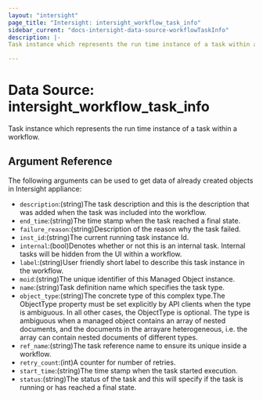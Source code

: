 ```yaml
---
layout: "intersight"
page_title: "Intersight: intersight_workflow_task_info"
sidebar_current: "docs-intersight-data-source-workflowTaskInfo"
description: |-
Task instance which represents the run time instance of a task within a workflow.

---
```


# Data Source: intersight_workflow_task_info
Task instance which represents the run time instance of a task within a workflow.

## Argument Reference
The following arguments can be used to get data of already created objects in Intersight appliance:
* `description`:(string)The task description and this is the description that was added when the task was included into the workflow.
* `end_time`:(string)The time stamp when the task reached a final state.
* `failure_reason`:(string)Description of the reason why the task failed.
* `inst_id`:(string)The current running task instance Id.
* `internal`:(bool)Denotes whether or not this is an internal task.  Internal tasks will be hidden from the UI within a workflow.
* `label`:(string)User friendly short label to describe this task instance in the workflow.
* `moid`:(string)The unique identifier of this Managed Object instance.
* `name`:(string)Task definition name which specifies the task type.
* `object_type`:(string)The concrete type of this complex type.The ObjectType property must be set explicitly by API clients when the type is ambiguous. In all other cases, the ObjectType is optional. The type is ambiguous when a managed object contains an array of nested documents, and the documents in the arrayare heterogeneous, i.e. the array can contain nested documents of different types.
* `ref_name`:(string)The task reference name to ensure its unique inside a workflow.
* `retry_count`:(int)A counter for number of retries.
* `start_time`:(string)The time stamp when the task started execution.
* `status`:(string)The status of the task and this will specify if the task is running or has reached a final state.
